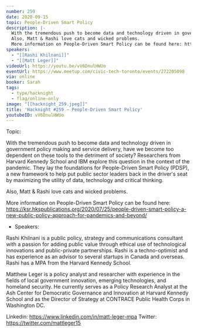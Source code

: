 ```yaml
---
number: 259
date: 2020-09-15
topic: People-Driven Smart Policy
description: |-
  With the tremendous push to become data and technology driven in government policy making and service delivery, have we become too dependent on these tools to the detriment of society? Researchers from Harvard Kennedy School and IBM explore this question in the context of the pandemic. They lay the foundations for People-Driven Smart Policy (PDSP), a new framework to help put public sector leaders back in the driver's seat by maximizing the utility of data, technology and critical thinking.
  Also, Matt & Rashi love cats and wicked problems.
  More information on People-Driven Smart Policy can be found here: https://ksr.hkspublications.org/2020/07/25/people-driven-smart-policy-a-new-public-policy-approach-for-pandemics-and-beyond/
speakers:
  - "[[Rashi Khilnani]]"
  - "[[Matt Leger]]"
videoUrl: https://youtu.be/vV6DnulHWUo
eventUrl: https://www.meetup.com/civic-tech-toronto/events/272205098
via: online
booker: Sarah
tags:
  - type/hacknight
  - flag/online-only
image: "[[hacknight_259.jpeg]]"
title: 'Hacknight #259 – People-Driven Smart Policy'
youtubeID: vV6DnulHWUo
---
```


Topic:

With the tremendous push to become data and technology driven in government policy making and service delivery, have we become too dependent on these tools to the detriment of society? Researchers from Harvard Kennedy School and IBM explore this question in the context of the pandemic. They lay the foundations for People-Driven Smart Policy (PDSP), a new framework to help put public sector leaders back in the driver's seat by maximizing the utility of data, technology and critical thinking.

Also, Matt & Rashi love cats and wicked problems.

More information on People-Driven Smart Policy can be found here: https://ksr.hkspublications.org/2020/07/25/people-driven-smart-policy-a-new-public-policy-approach-for-pandemics-and-beyond/

+ Speakers:

Rashi Khilnani is a public policy, strategy and communications consultant with a passion for adding public value through ethical use of technological innovations and public-private partnerships. Rashi is a techno-optimist and has experience as an advisor to several startups in Canada and overseas. Rashi has a MPA from the Harvard Kennedy School.

Matthew Leger is a policy analyst and researcher with experience in the fields of local government innovation, emerging technologies, and homeland security. He currently serves as a Policy Research Analyst at the Ash Center for Democratic Governance and Innovation at Harvard Kennedy School and as the Director of Strategy at CONTRACE Public Health Corps in Washington DC.

Linkedin: https://www.linkedin.com/in/matt-leger-mpa
Twitter: https://twitter.com/mattleger15
